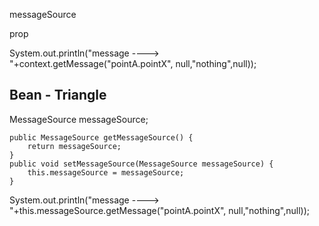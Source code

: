 messageSource


<bean id="messageSource" class="org.springframework.context.support.ResourceBundleMessageSource" autowire="default">
<property name="basenames">
<list>
<value>prop</value>
</list></property>
</bean>

System.out.println("message ----> "+context.getMessage("pointA.pointX", null,"nothing",null));


Bean - Triangle
-----------------------
MessageSource messageSource;

	public MessageSource getMessageSource() {
		return messageSource;
	}
	public void setMessageSource(MessageSource messageSource) {
		this.messageSource = messageSource;
	}
System.out.println("message ----> "+this.messageSource.getMessage("pointA.pointX", null,"nothing",null));
